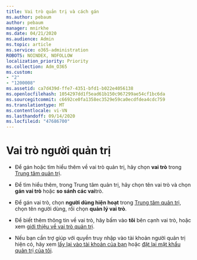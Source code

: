 ```yaml
---
title: Vai trò quản trị và cách gán
ms.author: pebaum
author: pebaum
manager: mnirkhe
ms.date: 04/21/2020
ms.audience: Admin
ms.topic: article
ms.service: o365-administration
ROBOTS: NOINDEX, NOFOLLOW
localization_priority: Priority
ms.collection: Adm_O365
ms.custom:
- "2"
- "1200008"
ms.assetid: ca7d439d-ffe7-4351-bfd1-b022e4056138
ms.openlocfilehash: 1054297dd1f5ead61b150c967299ae54cf1bc6da
ms.sourcegitcommit: c6692ce0fa1358ec3529e59ca0ecdfdea4cdc759
ms.translationtype: MT
ms.contentlocale: vi-VN
ms.lasthandoff: 09/14/2020
ms.locfileid: "47686700"
---
```

# <a name="admin-roles"></a>Vai trò người quản trị

- Để gán hoặc tìm hiểu thêm về vai trò quản trị, hãy chọn **vai trò** trong [Trung tâm quản trị](https://admin.microsoft.com/Adminportal/Home#/roles).

- Để tìm hiểu thêm, trong Trung tâm quản trị, hãy chọn tên vai trò và chọn **gán vai trò** hoặc **so sánh các vai**trò.

- Để gán vai trò, chọn **người dùng hiện hoạt** trong [Trung tâm quản trị](https://admin.microsoft.com/Adminportal/Home#/users), chọn tên người dùng, rồi chọn  **quản lý vai trò**.

- Để biết thêm thông tin về vai trò, hãy bấm vào **tôi** bên cạnh vai trò, hoặc xem [giới thiệu về vai trò quản trị](https://docs.microsoft.com/microsoft-365/admin/add-users/about-admin-roles).

- Nếu bạn cần trợ giúp với quyền truy nhập vào tài khoản người quản trị hiện có, hãy xem [lấy lại vào tài khoản của bạn](https://passwordreset.microsoftonline.com/) hoặc [đặt lại mật khẩu quản trị của tôi](https://docs.microsoft.com/microsoft-365/admin/add-users/reset-passwords#reset-my-admin-password).
